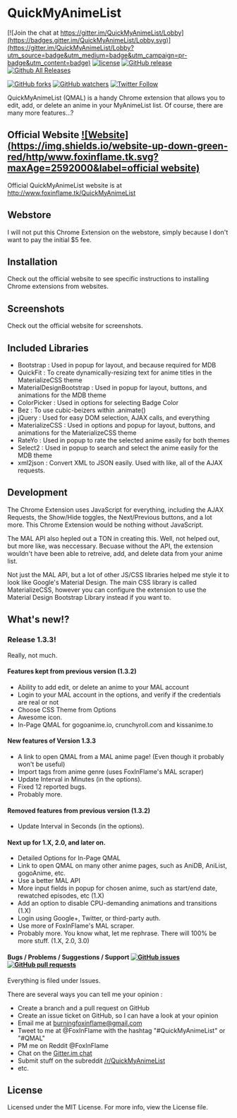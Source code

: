 # QuickMyAnimeList
[![Join the chat at https://gitter.im/QuickMyAnimeList/Lobby](https://badges.gitter.im/QuickMyAnimeList/Lobby.svg)](https://gitter.im/QuickMyAnimeList/Lobby?utm_source=badge&utm_medium=badge&utm_campaign=pr-badge&utm_content=badge) [![license](https://img.shields.io/github/license/FoxInFlame/QuickMyAnimeList.svg?maxAge=2592000)]() [![GitHub release](https://img.shields.io/github/release/FoxInFlame/QuickMyAnimeList.svg?maxAge=2592000)](https://github.com/FoxInFlame/QuickMyAnimeList/releases) [![Github All Releases](https://img.shields.io/github/downloads/FoxInFlame/QuickMyAnimeList/total.svg?maxAge=2592000)]()

[![GitHub forks](https://img.shields.io/github/forks/FoxInFlame/QuickMyAnimeList.svg?style=social&label=Fork&maxAge=2592000)]()
[![GitHub watchers](https://img.shields.io/github/watchers/FoxInFlame/QuickMyAnimeList.svg?style=social&label=Watch&maxAge=2592000)]() [![Twitter Follow](https://img.shields.io/twitter/follow/FoxInFlame.svg?style=social&label=Follow&maxAge=2592000)]()

QuickMyAnimeList (QMAL) is a handy Chrome extension that allows you to edit, add, or delete an anime in your MyAnimeList list. Of course, there are many more features...? 

## Official Website [![Website](https://img.shields.io/website-up-down-green-red/http/www.foxinflame.tk.svg?maxAge=2592000&label=official website)](http://www.foxinflame.tk/QuickMyAnimeList)
Official QuickMyAnimeList website is at http://www.foxinflame.tk/QuickMyAnimeList

## Webstore
I will not put this Chrome Extension on the webstore, simply because I don't want to pay the initial $5 fee.

## Installation
Check out the official website to see specific instructions to installing Chrome extensions from websites.

## Screenshots
Check out the official website for screenshots.

## Included Libraries
- Bootstrap : Used in popup for layout, and because required for MDB
- QuickFit : To create dynamically-resizing text for anime titles in the MaterializeCSS theme
- MaterialDesignBootstrap : Used in popup for layout, buttons, and animations for the MDB theme
- ColorPicker : Used in options for selecting Badge Color
- Bez : To use cubic-beizers within .animate()
- jQuery : Used for easy DOM selection, AJAX calls, and everything
- MaterializeCSS : Used in options and popup for layout, buttons, and animations for the MaterializeCSS theme
- RateYo : Used in popup to rate the selected anime easily for both themes
- Select2 : Used in popup to search and select the anime easily for the MDB theme
- xml2json : Convert XML to JSON easily. Used with like, all of the AJAX requests.

## Development
The Chrome Extension uses JavaScript for everything, including the AJAX Requests, the Show/Hide toggles, the Next/Previous buttons, and a lot more. This Chrome Extension would be nothing without JavaScript. 

The MAL API also hepled out a TON in creating this. Well, not helped out, but more like, was neccessary. Becuase without the API, the extension wouldn't have been able to retreive, add, and delete data from your anime list.

Not just the MAL API, but a lot of other JS/CSS libraries helped me style it to look like Google's Material Design. The main CSS library is called MaterializeCSS, however you can configure the extension to use the Material Design Bootstrap Library instead if you want to.


## What's new!?
### Release 1.3.3!

Really, not much.

#### Features kept from previous version (1.3.2)

- Ability to add edit, or delete an anime to your MAL account
- Login to your MAL account in the options, and verify if the credentials are real or not
- Choose CSS Theme from Options
- Awesome icon.
- In-Page QMAL for gogoanime.io, crunchyroll.com and kissanime.to

#### New features of Version 1.3.3

- A link to open QMAL from a MAL anime page! (Even though it probably won't be useful)
- Import tags from anime genre (uses FoxInFlame's MAL scraper)
- Update Interval in Minutes (in the options).
- Fixed 12 reported bugs.
- Probably more.

#### Removed features from previous version (1.3.2)

- Update Interval in Seconds (in the options).

#### Next up for 1.X, 2.0, and later on.

- Detailed Options for In-Page QMAL
- Link to open QMAL on many other anime pages, such as AniDB, AniList, gogoAnime, etc.
- Use a better MAL API
- More input fields in popup for chosen anime, such as start/end date, rewatched episodes, etc (1.X)
- Add an option to disable CPU-demanding animations and transitions (1.X)
- Login using Google+, Twitter, or third-party auth.
- Use more of FoxInFlame's MAL scraper.
- Probably more. You know what, let me rephrase. There will 100% be more stuff. (1.X, 2.0, 3.0)

#### Bugs / Problems / Suggestions / Support [![GitHub issues](https://img.shields.io/github/issues-raw/FoxInFlame/QuickMyAnimeList.svg?maxAge=2592000)]() [![GitHub pull requests](https://img.shields.io/github/issues-pr/FoxInFlame/QuickMyAnimeList.svg?maxAge=2592000)]()

Everything is filed under Issues.


There are several ways you can tell me your opinion :

- Create a branch and a pull request on GitHub
- Create an issue ticket on GitHub, so I can have a look at your opinion
- Email me at burningfoxinflame@gmail.com
- Tweet to me at @FoxInFlame with the hashtag "#QuickMyAnimeList" or "#QMAL"
- PM me on Reddit @FoxInFlame
- Chat on the [Gitter.im chat](https://gitter.im/QuickMyAnimeList/Lobby)
- Submit stuff on the subreddit [/r/QuickMyAnimeList](https://reddit.com/r/QuickMyAnimeList)
- etc.

## License
Licensed under the MIT License. For more info, view the License file.
